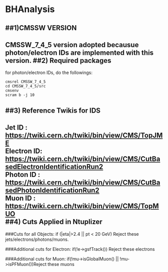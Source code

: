# BHAnalysis
##1)CMSSW VERSION
-------------
CMSSW_7_4_5 version adopted becausue photon/electron IDs are implemented with this version.
##2) Required packages 
-----------------
for photon/electron IDs, do the followings:
```
cmsrel CMSSW_7_4_5
cd CMSSW_7_4_5/src
cmsenv
scram b -j 10  
```
##3) Reference Twikis for IDS
---------------------------
Jet ID     : https://twiki.cern.ch/twiki/bin/view/CMS/TopJME  
Electron ID: https://twiki.cern.ch/twiki/bin/view/CMS/CutBasedElectronIdentificationRun2  
Photon ID  : https://twiki.cern.ch/twiki/bin/view/CMS/CutBasedPhotonIdentificationRun2  
Muon ID    : https://twiki.cern.ch/twiki/bin/view/CMS/TopMUO  
##4) Cuts Applied in Ntuplizer
-----------------------
###Cuts for all Objects:
if (|eta|>2.4 || pt < 20 GeV) Reject these jets/electrons/photons/muons.

###Additional cuts for Electron:
if(!e->gsfTrack()) Reject these electrons

###Additional cuts for Muon:
if(!mu->isGlobalMuon() || !mu->isPFMuon())Reject these muons

